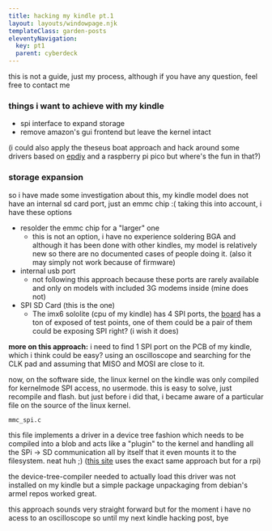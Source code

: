 ```yaml
---
title: hacking my kindle pt.1
layout: layouts/windowpage.njk
templateClass: garden-posts
eleventyNavigation:
  key: pt1
  parent: cyberdeck
---
```

this is not a guide, just my process, although if you have any question, feel free to contact me

### things i want to achieve with my kindle
- spi interface to expand storage
- remove amazon's gui frontend but leave the kernel intact

(i could also apply the theseus boat approach and hack around some drivers based on [epdiy](https://github.com/vroland/epdiy) and a raspberry pi pico but where's the fun in that?)

### storage expansion
so i have made some investigation about this, my kindle model does not have an internal sd card port, just an emmc chip :( taking this into account, i have these options
- resolder the emmc chip for a "larger" one
	- this is not an option, i have no experience soldering BGA and although it has been done with other kindles, my model is relatively new so there are no documented cases of people doing it. (also it may simply not work because of firmware)
- internal usb port
	- not following this approach because these ports are rarely available and only on models with included 3G modems inside (mine does not)
- SPI SD Card (this is the one)
	- The imx6 sololite (cpu of my kindle) has 4 SPI ports, the [board](https://fccid.io/2ARGY-5237/Internal-Photos/EP-internal-4208082.pdf) has a ton of exposed of test points, one of them could be a pair of them could be exposing SPI right? (i wish it does)

**more on this approach:**
i need to find 1 SPI port on the PCB of my kindle, which i think could be easy? using an oscilloscope and searching for the CLK pad and assuming that MISO and MOSI are close to it.

now, on the software side, the linux kernel on the kindle was only compiled for kernelmode SPI access, no usermode. this is easy to solve, just recompile and flash. but just before i did that, i became aware of a particular file on the source of the linux kernel.

`mmc_spi.c`

this file implements a driver in a device tree fashion which needs to be compiled into a blob and acts like a "plugin" to the kernel and handling all the SPi -> SD communication all by itself that it even mounts it to the filesystem. neat huh ;)
([this site](https://ralimtek.com/posts/2016/2016-12-10-raspberry_pi_secondary_sd_card/) uses the exact same approach but for a rpi)

the device-tree-compiler needed to actually load this driver was not installed on my kindle but a simple package unpackaging from debian's armel repos worked great.

this approach sounds very straight forward but for the moment i have no acess to an oscilloscope so until my next kindle hacking post, bye